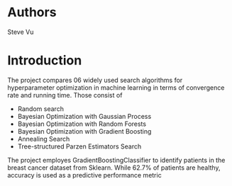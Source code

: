 # Authors

Steve Vu

# Introduction

The project compares 06 widely used search algorithms for hyperparameter optimization in machine learning in terms of convergence rate and running time. Those consist of
* Random search
* Bayesian Optimization with Gaussian Process
* Bayesian Optimization with Random Forests
* Bayesian Optimization with Gradient Boosting
* Annealing Search
* Tree-structured Parzen Estimators Search

The project employes GradientBoostingClassifier to identify patients in the breast cancer dataset from Sklearn. While 62.7% of patients are healthy, accuracy is used as a predictive performance metric
